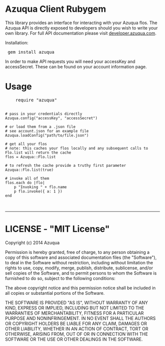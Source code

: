 <h1>Azuqua Client Rubygem</h1>
<p>
	This library provides an interface for interacting with your Azuqua flos.
	The Azuqua API is directly exposed to developers should you wish to write your own library.
	For full API documentation please visit <a href="//developer.azuqua.com">developer.azuqua.com</a>.
</p>
<p>
	Installation:
	<pre> gem install azuqua </pre>
</p>
<p>
	In order to make API requests you will need your accessKey and accessSecret.
	These can be found on your account information page. 
</p>
<h1>Usage</h1>
<pre>
	require "azuqua"
	
	# pass in your credentials directly
	Azuqua.config("accessKey", "accessSecret")

	# or load them from a .json file
	# see account.json for an example file
	Azuqua.loadConfig("path/to/file.json")

	# get all your flos
	# note: this caches your flos locally and any subsequent calls to Flo.list will return the cache
	flos = Azuqua::Flo.list

	# to refresh the cache provide a truthy first parameter
	Azuqua::Flo.list(true)

	# invoke all of them
	flos.each do |flo|
		p "Invoking " + flo.name
		p flo.invoke({ a: 1 })
	end

</pre>
<hr>
<h1>LICENSE - "MIT License"</h1>
Copyright (c) 2014 Azuqua

Permission is hereby granted, free of charge, to any person obtaining a copy
of this software and associated documentation files (the "Software"), to deal
in the Software without restriction, including without limitation the rights
to use, copy, modify, merge, publish, distribute, sublicense, and/or sell
copies of the Software, and to permit persons to whom the Software is
furnished to do so, subject to the following conditions:

The above copyright notice and this permission notice shall be included in
all copies or substantial portions of the Software.

THE SOFTWARE IS PROVIDED "AS IS", WITHOUT WARRANTY OF ANY KIND, EXPRESS OR
IMPLIED, INCLUDING BUT NOT LIMITED TO THE WARRANTIES OF MERCHANTABILITY,
FITNESS FOR A PARTICULAR PURPOSE AND NONINFRINGEMENT. IN NO EVENT SHALL THE
AUTHORS OR COPYRIGHT HOLDERS BE LIABLE FOR ANY CLAIM, DAMAGES OR OTHER
LIABILITY, WHETHER IN AN ACTION OF CONTRACT, TORT OR OTHERWISE, ARISING FROM,
OUT OF OR IN CONNECTION WITH THE SOFTWARE OR THE USE OR OTHER DEALINGS IN
THE SOFTWARE.
